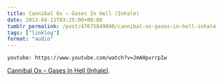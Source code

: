 ```yaml
---
title: Cannibal Ox – Gases In Hell (Inhale)
date: 2013-04-11T03:25:00+00:00
tumblr_permalink: /post/47675849890/cannibal-ox-gases-in-hell-inhale
tags: ["linklog"]
format: "audio"
---
```


`youtube: https://www.youtube.com/watch?v=JmAHpxrrpIw`

[Cannibal Ox &#8211; Gases In Hell (Inhale)][1].

[1]: https://www.youtube.com/watch?v=JmAHpxrrpIw
